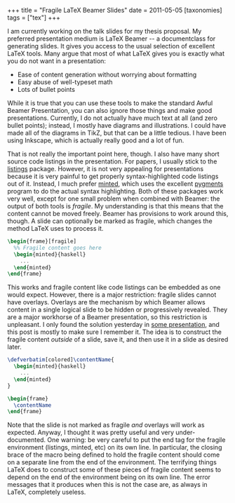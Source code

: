 +++
title = "Fragile LaTeX Beamer Slides"
date = 2011-05-05
[taxonomies]
tags = ["tex"]
+++

I am currently working on the talk slides for my thesis proposal.  My
preferred presentation medium is LaTeX Beamer -- a documentclass for
generating slides.  It gives you access to the usual selection of
excellent LaTeX tools.  Many argue that most of what LaTeX gives you
is exactly what you do not want in a presentation:

 * Ease of content generation without worrying about formatting
 * Easy abuse of well-typeset math
 * Lots of bullet points

While it is true that you can use these tools to make the standard
Awful Beamer Presentation, you can also ignore those things and make
good presentations.  Currently, I do not actually have much text at
all (and zero bullet points); instead, I mostly have diagrams and
illustrations.  I could have made all of the diagrams in TikZ, but
that can be a little tedious.  I have been using Inkscape, which is
actually really good and a lot of fun.

That is not really the important point here, though.  I also have many
short source code listings in the presentation.  For papers, I usually
stick to the
[listings](http://en.wikibooks.org/wiki/LaTeX/Packages/Listings "LaTeX
Listings") package.  However, it is not very appealing for
presentations because it is very painful to get properly
syntax-highlighted code listings out of it.  Instead, I much prefer
[minted](http://tug.ctan.org/tex-archive/macros/latex/contrib/minted/
"Minted"), which uses the excellent [pygments](http://pygments.org/
"pygments") program to do the actual syntax highlighting.  Both of these
packages work very well, except for one small problem when combined with
Beamer: the output of both tools is _fragile_.  My understanding is
that this means that the content cannot be moved freely.  Beamer has
provisions to work around this, though.  A slide can optionally be
marked as fragile, which changes the method LaTeX uses to process it.

```latex
\begin{frame}[fragile]
  %% Fragile content goes here
  \begin{minted}{haskell}
    ...
  \end{minted}
\end{frame}
```

This works and fragile content like code listings can be embedded as
one would expect.  However, there is a major restriction: fragile
slides cannot have overlays.  Overlays are the mechanism by which
Beamer allows content in a single logical slide to be hidden or
progressively revealed.  They are a major workhorse of a Beamer
presentation, so this restriction is unpleasant.  I only found the
solution yesterday in
[some presentation](http://faq.ktug.or.kr/wiki/uploads/beamer_guide.pdf
"Beamer Guide"), and this post is mostly to make sure I remember it.
The idea is to construct the fragile content _outside_ of a slide,
save it, and then use it in a slide as desired later.

```latex
\defverbatim[colored]\contentName{
  \begin{minted}{haskell}
    ...
  \end{minted}
}

\begin{frame}
  \contentName
\end{frame}
```

Note that the slide is not marked as fragile _and_ overlays will work
as expected.  Anyway, I thought it was pretty useful and very
under-documented.  One warning: be very careful to put the end tag for
the fragile environment (listings, minted, etc) on its own line.  In
particular, the closing brace of the macro being defined to hold the
fragile content should come on a separate line from the end of the
environment.  The terrifying things LaTeX does to construct some of
these pieces of fragile content seems to depend on the end of the
environment being on its own line.  The error messages that it
produces when this is not the case are, as always in LaTeX, completely
useless.
